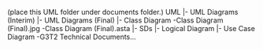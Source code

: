 (place this UML folder under documents folder.)
UML
|- UML Diagrams (Interim)
|- UML Diagrams (Final)
     |- Class Diagram
           -Class Diagram (Final).jpg
           -Class Diagram (Final).asta
     |- SDs
     |- Logical Diagram
     |- Use Case Diagram
-G3T2 Technical Documents...
